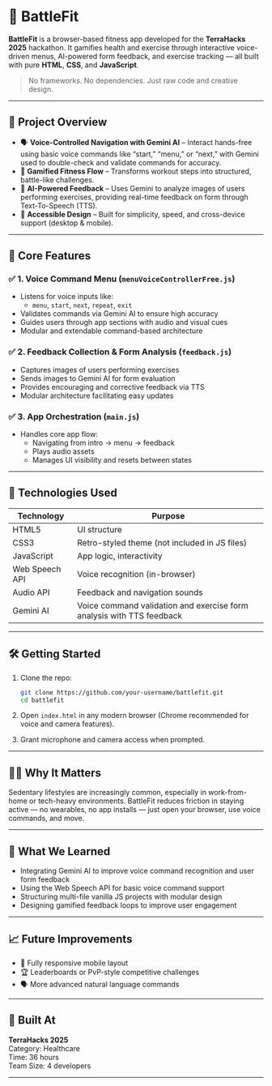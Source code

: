 # 🥊 BattleFit

**BattleFit** is a browser-based fitness app developed for the **TerraHacks 2025** hackathon. It gamifies health and exercise through interactive voice-driven menus, AI-powered form feedback, and exercise tracking — all built with pure **HTML**, **CSS**, and **JavaScript**.

> No frameworks. No dependencies. Just raw code and creative design.

---

## 🚀 Project Overview

- 🗣️ **Voice-Controlled Navigation with Gemini AI** – Interact hands-free using basic voice commands like “start,” “menu,” or “next,” with Gemini used to double-check and validate commands for accuracy.
- 💪 **Gamified Fitness Flow** – Transforms workout steps into structured, battle-like challenges.
- 🤖 **AI-Powered Feedback** – Uses Gemini to analyze images of users performing exercises, providing real-time feedback on form through Text-To-Speech (TTS).
- 🧠 **Accessible Design** – Built for simplicity, speed, and cross-device support (desktop & mobile).

---

## 🎯 Core Features

### ✅ 1. Voice Command Menu (`menuVoiceControllerFree.js`)
- Listens for voice inputs like:
  - `menu`, `start`, `next`, `repeat`, `exit`
- Validates commands via Gemini AI to ensure high accuracy
- Guides users through app sections with audio and visual cues
- Modular and extendable command-based architecture

### ✅ 2. Feedback Collection & Form Analysis (`feedback.js`)
- Captures images of users performing exercises
- Sends images to Gemini AI for form evaluation
- Provides encouraging and corrective feedback via TTS
- Modular architecture facilitating easy updates

### ✅ 3. App Orchestration (`main.js`)
- Handles core app flow:
  - Navigating from intro → menu → feedback
  - Plays audio assets
  - Manages UI visibility and resets between states

---

## 🧪 Technologies Used

| Technology     | Purpose                          |
| -------------- | -------------------------------- |
| HTML5          | UI structure                     |
| CSS3           | Retro-styled theme (not included in JS files) |
| JavaScript     | App logic, interactivity         |
| Web Speech API | Voice recognition (in-browser)  |
| Audio API      | Feedback and navigation sounds   |
| Gemini AI      | Voice command validation and exercise form analysis with TTS feedback |

---

## 🛠️ Getting Started

1. Clone the repo:

    ```bash
    git clone https://github.com/your-username/battlefit.git
    cd battlefit
    ```

2. Open `index.html` in any modern browser (Chrome recommended for voice and camera features).

3. Grant microphone and camera access when prompted.

---

## 🧑‍⚕️ Why It Matters

Sedentary lifestyles are increasingly common, especially in work-from-home or tech-heavy environments. BattleFit reduces friction in staying active — no wearables, no app installs — just open your browser, use voice commands, and move.

---

## 🧠 What We Learned

- Integrating Gemini AI to improve voice command recognition and user form feedback
- Using the Web Speech API for basic voice command support
- Structuring multi-file vanilla JS projects with modular design
- Designing gamified feedback loops to improve user engagement

---

## 📈 Future Improvements

- 📱 Fully responsive mobile layout  
- 🏆 Leaderboards or PvP-style competitive challenges  
- 🗣️ More advanced natural language commands  

---

## 🙌 Built At

**TerraHacks 2025**  
Category: Healthcare  
Time: 36 hours  
Team Size: 4 developers

---
